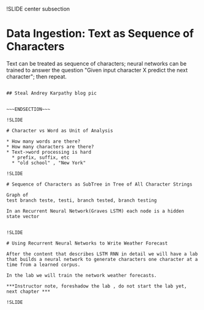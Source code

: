 !SLIDE center subsection

# Data Ingestion: Text as Sequence of Characters



Text can be treated as sequence of characters; neural networks can be trained to answer the question "Given input character X predict the next character"; then repeat.

~~~SECTION:notes~~~

## Steal Andrey Karpathy blog pic


~~~ENDSECTION~~~

!SLIDE

# Character vs Word as Unit of Analysis 

* How many words are there? 
* How many characters are there? 
* Text->word processing is hard
  * prefix, suffix, etc
  * "old school" , "New York"
  
!SLIDE

# Sequence of Characters as SubTree in Tree of All Character Strings

Graph of 
test branch teste, testi, branch tested, branch testing

In an Recurrent Neural Network(Graves LSTM) each node is a hidden state vector


!SLIDE

# Using Recurrent Neural Networks to Write Weather Forecast

After the content that describes LSTM RNN in detail we will have a lab that builds a neural network to generate characters one character at a time from a learned corpus. 

In the lab we will train the network weather forecasts. 

***Instructor note, foreshadow the lab , do not start the lab yet, next chapter ***

!SLIDE

